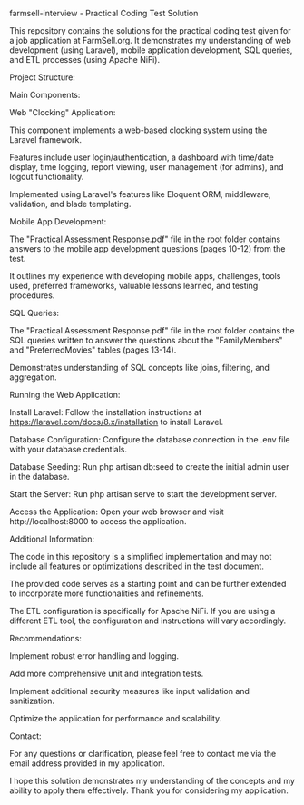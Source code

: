 farmsell-interview - Practical Coding Test Solution

This repository contains the solutions for the practical coding test given for a job application at FarmSell.org. It demonstrates my understanding of web development (using Laravel), mobile application development, SQL queries, and ETL processes (using Apache NiFi).

Project Structure:

Main Components:

Web "Clocking" Application:

This component implements a web-based clocking system using the Laravel framework.

Features include user login/authentication, a dashboard with time/date display, time logging, report viewing, user management (for admins), and logout functionality.

Implemented using Laravel's features like Eloquent ORM, middleware, validation, and blade templating.

Mobile App Development:

The "Practical Assessment Response.pdf" file in the root folder contains answers to the mobile app development questions (pages 10-12) from the test.

It outlines my experience with developing mobile apps, challenges, tools used, preferred frameworks, valuable lessons learned, and testing procedures.

SQL Queries:

The "Practical Assessment Response.pdf" file in the root folder contains the SQL queries written to answer the questions about the "FamilyMembers" and "PreferredMovies" tables (pages 13-14).

Demonstrates understanding of SQL concepts like joins, filtering, and aggregation.


Running the Web Application:

Install Laravel: Follow the installation instructions at https://laravel.com/docs/8.x/installation to install Laravel.

Database Configuration: Configure the database connection in the .env file with your database credentials.

Database Seeding: Run php artisan db:seed to create the initial admin user in the database.

Start the Server: Run php artisan serve to start the development server.

Access the Application: Open your web browser and visit http://localhost:8000 to access the application.

Additional Information:

The code in this repository is a simplified implementation and may not include all features or optimizations described in the test document.

The provided code serves as a starting point and can be further extended to incorporate more functionalities and refinements.

The ETL configuration is specifically for Apache NiFi. If you are using a different ETL tool, the configuration and instructions will vary accordingly.

Recommendations:

Implement robust error handling and logging.

Add more comprehensive unit and integration tests.

Implement additional security measures like input validation and sanitization.

Optimize the application for performance and scalability.

Contact:

For any questions or clarification, please feel free to contact me via the email address provided in my application.

I hope this solution demonstrates my understanding of the concepts and my ability to apply them effectively. Thank you for considering my application.
